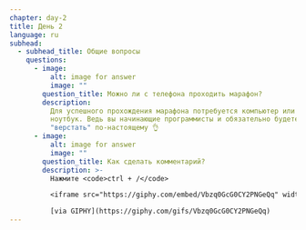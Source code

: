 ```yaml
---
chapter: day-2
title: День 2
language: ru
subhead:
  - subhead_title: Общие вопросы
    questions:
      - image:
          alt: image for answer
          image: ""
        question_title: Можно ли с телефона проходить марафон?
        description:
          Для успешного прохождения марафона потребуется компьютер или
          ноутбук. Ведь вы начинающие программисты и обязательно будете
          "верстать" по-настоящему 👌
      - image:
          alt: image for answer
          image: ""
        question_title: Как сделать комментарий?
        description: >-
          Нажмите <code>ctrl + /</code>

          <iframe src="https://giphy.com/embed/Vbzq0GcG0CY2PNGeQq" width="480" height="240" allowfullscreen></iframe>

          [via GIPHY](https://giphy.com/gifs/Vbzq0GcG0CY2PNGeQq)
---
```

